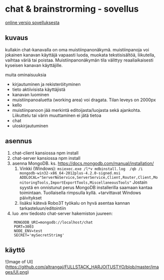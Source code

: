 # chat & brainstrorming - sovellus

[online versio sovelluksesta](https://dry-dusk-03720.herokuapp.com/)

## kuvaus
kullakin chat-kanavalla on oma muistiinpanonäkymä. muistiinpanoja voi jokainen kanavan käyttäjä vapaasti luoda, muokata tekstisisältöä,
liikutella, vaihtaa väriä tai poistaa. Muistiinpanonäkymän tila välittyy reaaliaikaisesti kyseisen kanavan käyttäjille.

muita ominaisuuksia
* kirjautuminen ja rekisteröityminen
* tieto aktiivisista käyttäjistä
* kanavan luominen
* muistiinpanoaluetta (working area) voi dragata. Tilan leveys on 2000px
* kello
* muistiinpanoon jää merkintä editoijasta/luojasta sekä ajankohta. Liikuttelu tai värin muuttaminen ei jätä tietoa
* chat
* uloskirjautuminen

## asennus
1. chat-client kansiossa npm install
1. chat-server kansiossa npm install
1. asenna MongoDB. ks. https://docs.mongodb.com/manual/installation/
   1. Vinkki (Windows): `msiexec.exe /l*v mdbinstall.log  /qb /i mongodb-win32-x86_64-2012plus-4.2.0-signed.msi ADDLOCAL="ServerNoService,ServerService,Client,Router,Client,MonitoringTools,ImportExportTools,MiscellaneousTools"` Jostain syystä en onnistunut perus MongoDB installerilla saamaan kantaa toimintaan. Tuollaisella rimpsulla kyllä. +tarvittavat Windows päivitykset
   1. lisäksi kätevä Robo3T työkalu on hyvä asentaa kannan tarkasteluun/editointiin
1. luo .env tiedosto chat-server hakemiston juureen:
```
    MONGODB_URI=mongodb://localhost/chat
    PORT=3003
    NODE_ENV=test
    SECRET='mySecretStrimg'
```

## käyttö

![Image of UI] (https://github.com/altrangaj/FULLSTACK_HARJOITUSTYO/blob/master/images/UI.png)

